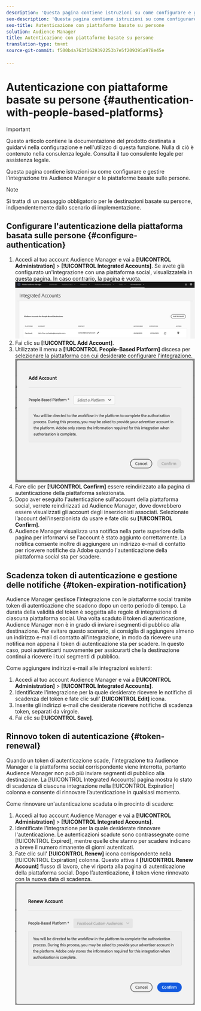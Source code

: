 ```yaml
---
description: 'Questa pagina contiene istruzioni su come configurare e gestire l''integrazione tra Audience Manager e le piattaforme basate sulle persone. '
seo-description: 'Questa pagina contiene istruzioni su come configurare e gestire l''integrazione tra Audience Manager e le piattaforme basate sulle persone. '
seo-title: Autenticazione con piattaforme basate su persone
solution: Audience Manager
title: Autenticazione con piattaforme basate su persone
translation-type: tm+mt
source-git-commit: f500b4a763f1639392253b7e5f209395a978e45e

---
```



# Autenticazione con piattaforme basate su persone {#authentication-with-people-based-platforms}

>[!IMPORTANT]
>Questo articolo contiene la documentazione del prodotto destinata a guidarvi nella configurazione e nell'utilizzo di questa funzione. Nulla di ciò è contenuto nella consulenza legale. Consulta il tuo consulente legale per assistenza legale.

Questa pagina contiene istruzioni su come configurare e gestire l’integrazione tra Audience Manager e le piattaforme basate sulle persone.

>[!NOTE]
>Si tratta di un passaggio obbligatorio per le destinazioni basate su persone, indipendentemente dallo scenario di implementazione.

## Configurare l'autenticazione della piattaforma basata sulle persone {#configure-authentication}

1. Accedi al tuo account Audience Manager e vai a **[!UICONTROL Administration]** &gt; **[!UICONTROL Integrated Accounts]**. Se avete già configurato un'integrazione con una piattaforma social, visualizzatela in questa pagina. In caso contrario, la pagina è vuota.
   ![integrazione basata sulle persone](assets/pbd-config.png)
2. Fai clic su **[!UICONTROL Add Account]**.
3. Utilizzate il menu a **[!UICONTROL People-Based Platform]** discesa per selezionare la piattaforma con cui desiderate configurare l'integrazione.
   ![piattaforma basata sulle persone](assets/pbd-add.png)
4. Fare clic per **[!UICONTROL Confirm]** essere reindirizzato alla pagina di autenticazione della piattaforma selezionata.
5. Dopo aver eseguito l'autenticazione sull'account della piattaforma social, verrete reindirizzati ad Audience Manager, dove dovrebbero essere visualizzati gli account degli inserzionisti associati. Selezionate l’account dell’inserzionista da usare e fate clic su **[!UICONTROL Confirm]**.
6. Audience Manager visualizza una notifica nella parte superiore della pagina per informarvi se l'account è stato aggiunto correttamente. La notifica consente inoltre di aggiungere un indirizzo e-mail di contatto per ricevere notifiche da Adobe quando l'autenticazione della piattaforma social sta per scadere.

## Scadenza token di autenticazione e gestione delle notifiche {#token-expiration-notification}

Audience Manager gestisce l'integrazione con le piattaforme social tramite token di autenticazione che scadono dopo un certo periodo di tempo. La durata della validità del token è soggetta alle regole di integrazione di ciascuna piattaforma social. Una volta scaduto il token di autenticazione, Audience Manager non è in grado di inviare i segmenti di pubblico alla destinazione. Per evitare questo scenario, si consiglia di aggiungere almeno un indirizzo e-mail di contatto all'integrazione, in modo da ricevere una notifica non appena il token di autenticazione sta per scadere. In questo caso, puoi autenticarti nuovamente per assicurarti che la destinazione continui a ricevere i tuoi segmenti di pubblico.

Come aggiungere indirizzi e-mail alle integrazioni esistenti:

1. Accedi al tuo account Audience Manager e vai a **[!UICONTROL Administration]** &gt; **[!UICONTROL Integrated Accounts]**.
1. Identificate l'integrazione per la quale desiderate ricevere le notifiche di scadenza del token e fate clic sull' **[!UICONTROL Edit]** icona.
1. Inserite gli indirizzi e-mail che desiderate ricevere notifiche di scadenza token, separati da virgole.
1. Fai clic su **[!UICONTROL Save]**.

## Rinnovo token di autenticazione {#token-renewal}

Quando un token di autenticazione scade, l'integrazione tra Audience Manager e la piattaforma social corrispondente viene interrotta, pertanto Audience Manager non può più inviare segmenti di pubblico alla destinazione. La [!UICONTROL Integrated Accounts] pagina mostra lo stato di scadenza di ciascuna integrazione nella [!UICONTROL Expiration] colonna e consente di rinnovare l’autenticazione in qualsiasi momento.

Come rinnovare un'autenticazione scaduta o in procinto di scadere:
1. Accedi al tuo account Audience Manager e vai a **[!UICONTROL Administration]** &gt; **[!UICONTROL Integrated Accounts]**.
1. Identificate l'integrazione per la quale desiderate rinnovare l'autenticazione. Le autenticazioni scadute sono contrassegnate come [!UICONTROL Expired], mentre quelle che stanno per scadere indicano a breve il numero rimanente di giorni autenticati.
1. Fate clic sull' **[!UICONTROL Renew]** icona corrispondente nella [!UICONTROL Expiration] colonna. Questo attiva il **[!UICONTROL Renew Account]** flusso di lavoro, che vi riporta alla pagina di autenticazione della piattaforma social. Dopo l’autenticazione, il token viene rinnovato con la nuova data di scadenza.
   ![pbd-rinnovo](assets/pbd-renew.png)
